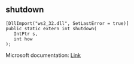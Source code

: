 ## shutdown

```
[DllImport("ws2_32.dll", SetLastError = true)]
public static extern int shutdown(
   IntPtr s,
   int how
);
```

Microsoft documentation: [Link](https://docs.microsoft.com/en-us/windows/win32/api/winsock/nf-winsock-shutdown)
